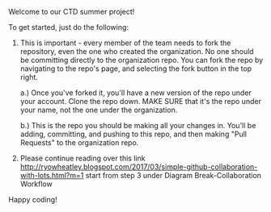 Welcome to our CTD summer project! 

To get started, just do the following:

1. This is important - every member of the team needs to fork the repository, even the one who created the organization. 
   No one should be committing directly to the organization repo. You can fork the repo by navigating to the repo's page, and selecting the fork button in the top right.
    
    a.) Once you've forked it, you'll have a new version of the repo under your account. Clone the repo down. MAKE SURE that it's the repo under your name, not the one under the organization.
    
    b.) This is the repo you should be making all your changes in. You'll be adding, committing, and pushing to this repo, and then making "Pull Requests" to the organization repo.

2. Please continue reading over this link http://ryowheatley.blogspot.com/2017/03/simple-github-collaboration-with-lots.html?m=1 start from step 3 under Diagram Break-Collaboration Workflow

Happy coding!



